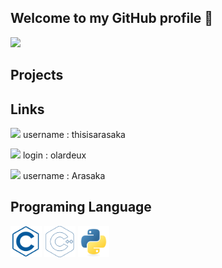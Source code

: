## Welcome to my GitHub profile 👋

<img src="https://github.com/Anmol-Baranwal/Cool-GIFs-For-GitHub/assets/74038190/80728820-e06b-4f96-9c9e-9df46f0cc0a5" width="600">

## Projects

<p>
</p>

## Links

<p>
    <a href="https://discord.com/channels/@me"><img src="https://user-images.githubusercontent.com/74038190/235294015-47144047-25ab-417c-af1b-6746820a20ff.gif" width="50"></a>
    <span>username : thisisarasaka</span>
</p>

<p align="left">
    <a href="https://www.42.fr"><img src="https://upload.wikimedia.org/wikipedia/commons/thumb/8/8d/42_Logo.svg/512px-42_Logo.svg.png" width="50"></a>
    <span>login : olardeux</span>
</p>
<p>
    <a href="https://www.root-me.org"><img src="https://www.root-me.org/IMG/logo/siteon0.svg?1637496509" width=50></a>
    <span>username : Arasaka</span>
</p>

## Programing Language

<p align="left">
    <img src="https://raw.githubusercontent.com/devicons/devicon/ca28c779441053191ff11710fe24a9e6c23690d6/icons/c/c-line.svg" width="50">
    <img src="https://raw.githubusercontent.com/devicons/devicon/ca28c779441053191ff11710fe24a9e6c23690d6/icons/cplusplus/cplusplus-line.svg" width="50">
    <img src="https://raw.githubusercontent.com/devicons/devicon/ca28c779441053191ff11710fe24a9e6c23690d6/icons/python/python-original.svg" width="50">
</p>
